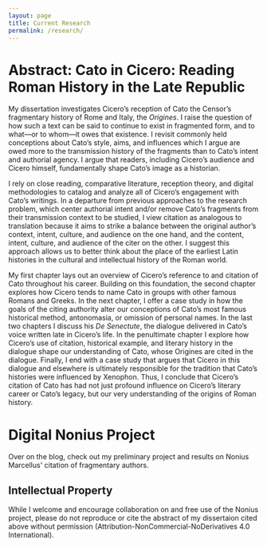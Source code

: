 ```yaml
---
layout: page
title: Current Research
permalink: /research/
---
```


# Abstract: Cato in Cicero: Reading Roman History in the Late Republic

My dissertation investigates Cicero’s reception of Cato the Censor’s fragmentary history of Rome and Italy, the *Origines*. I raise the question of how such a text can be said to continue to exist in fragmented form, and to what—or to whom—it owes that existence. I revisit commonly held conceptions about Cato’s style, aims, and influences which I argue are owed more to the transmission history of the fragments than to Cato’s intent and authorial agency. I argue that readers, including Cicero’s audience and Cicero himself, fundamentally shape Cato’s image as a historian.

I rely on close reading, comparative literature, reception theory, and digital methodologies to catalog and analyze all of Cicero’s engagement with Cato’s writings. In a departure from previous approaches to the research problem, which center authorial intent and/or remove Cato’s fragments from their transmission context to be studied, I view citation as analogous to translation because it aims to strike a balance between the original author’s context, intent, culture, and audience on the one hand, and the content, intent, culture, and audience of the citer on the other. I suggest this approach allows us to better think about the place of the earliest Latin histories in the cultural and intellectual history of the Roman world.

My first chapter lays out an overview of Cicero’s reference to and citation of Cato throughout his career. Building on this foundation, the second chapter explores how Cicero tends to name Cato in groups with other famous Romans and Greeks. In the next chapter, I offer a case study in how the goals of the citing authority alter our conceptions of Cato’s most famous historical method, antonomasia, or omission of personal names. In the last two chapters I discuss his *De Senectute*, the dialogue delivered in Cato’s voice written late in Cicero’s life. In the penultimate chapter I explore how Cicero’s use of citation, historical example, and literary history in the dialogue shape our understanding of Cato, whose Origines are cited in the dialogue. Finally, I end with a case study that argues that Cicero in this dialogue and elsewhere is ultimately responsible for the tradition that Cato’s histories were influenced by Xenophon. Thus, I conclude that Cicero’s citation of Cato has had not just profound influence on Cicero’s literary career or Cato’s legacy, but our very understanding of the origins of Roman history.


# Digital Nonius Project

Over on the blog, check out my preliminary project and results on Nonius Marcellus' citation of fragmentary authors.

## Intellectual Property

While I welcome and encourage collaboration on and free use of the Nonius project, please do not reproduce or cite the abstract of my dissertaion cited above without permission (Attribution-NonCommercial-NoDerivatives 4.0 International).

